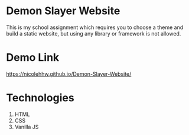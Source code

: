 # Demon Slayer Website
This is my school assignment which requires you to choose a theme and build a static website, but using any library or framework is not allowed.

# Demo Link
https://nicolehhw.github.io/Demon-Slayer-Website/

# Technologies
1. HTML
2. CSS
3. Vanilla JS